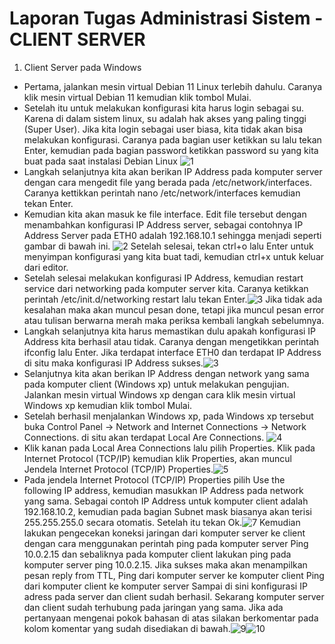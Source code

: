 # Laporan Tugas Administrasi Sistem - CLIENT SERVER
 
 
 1. Client Server pada Windows
- Pertama, jalankan mesin virtual Debian 11 Linux terlebih dahulu. Caranya klik mesin virtual Debian 11 kemudian klik tombol Mulai.
- Setelah itu untuk melakukan konfigurasi kita harus login sebagai su. Karena di dalam sistem linux, su adalah hak akses yang paling tinggi (Super User). Jika kita login sebagai user biasa, kita tidak akan bisa melakukan konfigurasi. Caranya pada bagian user ketikkan su lalu tekan Enter, kemudian pada bagian password ketikkan password su yang kita buat pada saat instalasi Debian Linux ![1](https://user-images.githubusercontent.com/112459285/191629603-4b337123-e4e4-4f41-92ff-814b0162d681.png)
-  Langkah selanjutnya kita akan berikan IP Address pada komputer server dengan cara mengedit file yang berada pada /etc/network/interfaces. Caranya kettikkan perintah nano /etc/network/interfaces kemudian tekan Enter.
- Kemudian kita akan masuk ke file interface. Edit file tersebut dengan menambahkan konfigurasi IP Address server, sebagai contohnya IP Address Server pada ETH0 adalah 192.168.10.1 sehingga menjadi seperti gambar di bawah ini. ![2](https://user-images.githubusercontent.com/112459285/191630061-16478eaa-712a-49ef-9c61-b63ab99e8aa6.png) Setelah selesai, tekan ctrl+o lalu Enter untuk menyimpan konfigurasi yang kita buat tadi, kemudian ctrl+x untuk keluar dari editor.
- Setelah selesai melakukan konfigurasi IP Address, kemudian restart service dari networking pada komputer server kita. Caranya ketikkan perintah /etc/init.d/networking restart lalu tekan Enter.![3](https://user-images.githubusercontent.com/112459285/191630323-793e3524-08ae-47a5-b411-e24947906a07.png) Jika tidak ada kesalahan maka akan muncul pesan done, tetapi jika muncul pesan error atau tulisan berwarna merah maka periksa kembali langkah sebelumnya.
-  Langkah selanjutnya kita harus memastikan dulu apakah konfigurasi IP Address kita berhasil atau tidak. Caranya dengan mengetikkan perintah ifconfig lalu Enter. Jika terdapat interface ETH0 dan terdapat IP Address di situ maka konfigurasi IP Address sukses.![3](https://user-images.githubusercontent.com/112459285/191630386-e4d72b09-246c-4df7-95ab-ae4f11dbb29c.png)
- Selanjutnya kita akan berikan IP Address dengan network yang sama pada komputer client (Windows xp) untuk melakukan pengujian.  Jalankan mesin virtual Windows xp dengan cara klik mesin virtual Windows xp kemudian klik tombol Mulai.
- Setelah berhasil menjalankan Windows xp, pada Windows xp tersebut buka Control Panel -> Network and Internet Connections -> Network Connections. di situ akan terdapat Local Are Connections. ![4](https://user-images.githubusercontent.com/112459285/191630584-9179512d-cdb6-4112-8c2a-b5eb7c84b871.png)
- Klik kanan pada Local Area Connections lalu pilih Properties. Klik pada Internet Protocol (TCP/IP) kemudian klik Properties, akan muncul Jendela Internet Protocol (TCP/IP) Properties.![5](https://user-images.githubusercontent.com/112459285/191630650-47e5a301-a17b-495e-98fd-fe438c8970d9.png)
- Pada jendela Internet Protocol (TCP/IP) Properties pilih Use the following IP address, kemudian masukkan IP Address pada network yang sama. Sebagai contoh IP Address untuk komputer client adalah 192.168.10.2, kemudian pada bagian Subnet mask biasanya akan terisi 255.255.255.0 secara otomatis. Setelah itu tekan Ok.![7](https://user-images.githubusercontent.com/112459285/191630920-6ed4aac3-1a00-45d3-8518-df6d27fc3ca5.png)
 Kemudian lakukan pengecekan koneksi jaringan dari komputer server ke client dengan cara menggunakan perintah ping pada komputer server Ping 10.0.2.15 dan sebaliknya pada komputer client lakukan ping pada komputer server ping 10.0.2.15. Jika sukses maka akan menampilkan pesan reply from TTL, Ping dari komputer server ke komputer client Ping dari komputer client ke komputer server Sampai di sini konfigurasi IP adress pada server dan client sudah berhasil. Sekarang komputer server dan client sudah terhubung pada jaringan yang sama. Jika ada pertanyaan mengenai pokok bahasan di atas silakan berkomentar pada kolom komentar yang sudah disediakan di bawah.![9](https://user-images.githubusercontent.com/112459285/191631153-6558b5d4-948c-4c93-923a-685f56f55a48.png)![10](https://user-images.githubusercontent.com/112459285/191631187-cdd05300-53c7-42c5-a39c-c1ac690c343f.png)



